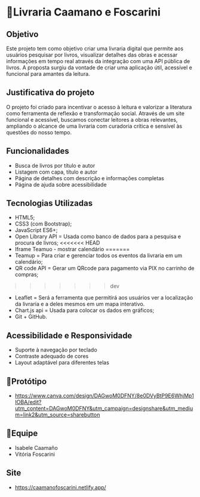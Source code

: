 # 📖Livraria Caamano e Foscarini

## Objetivo
Este projeto tem como objetivo criar uma livraria digital que permite aos usuários pesquisar por livros, visualizar detalhes das obras e acessar informações em tempo real através da integração com uma API pública de livros. A proposta surgiu da vontade de criar uma aplicação útil, acessível e funcional para amantes da leitura.

## Justificativa do projeto
O projeto foi criado para incentivar o acesso à leitura e valorizar a literatura como ferramenta de reflexão e transformação social. Através de um site funcional e acessível, buscamos conectar leitores a obras relevantes, ampliando o alcance de uma livraria com curadoria crítica e sensível às questões do nosso tempo.

## Funcionalidades
- Busca de livros por título e autor
- Listagem com capa, título e autor
- Página de detalhes com descrição e informações completas
- Página de ajuda sobre acessibilidade

## Tecnologias Utilizadas
- HTML5;
- CSS3 (com Bootstrap);
- JavaScript ES6+;
- Open Library API = Usada como banco de dados para a pesquisa e procura de livros;
<<<<<<< HEAD
- Iframe Teamuo - mostrar calendário
=======
- Teamup = Para criar e gerenciar todos os eventos da livraria em um calendário;
- QR code API = Gerar um QRcode para pagamento via PIX no carrinho de compras;
>>>>>>> dev
- Leaflet = Será a ferramenta que permitirá aos usuários ver a localização da livraria e a deles mesmos em um mapa interativo.
- Chart.js api = Usada para colocar os dados em gráficos;
- Git + GitHub.

## Acessibilidade e Responsividade
- Suporte à navegação por teclado
- Contraste adequado de cores
- Layout adaptável para diferentes telas

## 📎Protótipo
- https://www.canva.com/design/DAGwoM0DFNY/8e0DVyBtP9E6WhjMp1IOBA/edit?utm_content=DAGwoM0DFNY&utm_campaign=designshare&utm_medium=link2&utm_source=sharebutton

## 👥Equipe
- Isabele Caamaño
- Vitória Foscarini

## Site
- https://caamanofoscarini.netlify.app/
